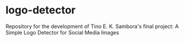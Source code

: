 logo-detector
=============

Repository for the development of Tino E. K. Sambora's final project: A Simple Logo Detector for Social Media Images
